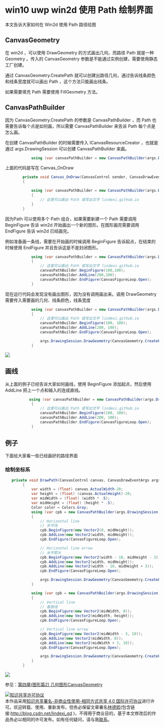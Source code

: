 # win10 uwp win2d 使用 Path 绘制界面

本文告诉大家如何在 Win2d 使用 Path 路径绘图

<!--more-->
<!-- CreateTime:2018/8/10 19:17:19 -->

<!-- csdn -->
<div id="toc"></div>

<!-- 标签：win2d,uwp,渲染 -->

## CanvasGeometry

在 win2d ，可以使用 DrawGeometry 的方式画出几何。而路径 Path 就是一种 Geometry 。传入的 CanvasGeometry 参数是不能通过实例创建，需要使用静态工厂创建。

通过 CanvasGeometry.CreatePath 就可以创建出路径几何，通过告诉线条颜色和线条宽度就可以画出 Path ，这个方法只能画出线条。

如果需要填充 Path 需要使用 FillGeometry 方法。

## CanvasPathBuilder

因为 CanvasGeometry.CreatePath 的参数是 CanvasPathBuilder ，而 Path 也需要告诉每个点是如何画，所以需要 CanvasPathBuilder 来告诉 Path 每个点是怎么画。

在创建 CanvasPathBuilder 的时候需要传入 ICanvasResourceCreator ，也就是通过 args.DrawingSession 可以创建 CanvasPathBuilder 来画。

```csharp
            using (var canvasPathBuilder = new CanvasPathBuilder(args.DrawingSession))

```

上面的代码是写在 Canvas_OnDraw 

```csharp
        private void Canvas_OnDraw(CanvasControl sender, CanvasDrawEventArgs args)
        {

            using (var canvasPathBuilder = new CanvasPathBuilder(args.DrawingSession))
            {
                // 这里可以画出 Path 或写出文字 lindexi.github.io
            }
        }
```

因为Path 可以使用多个 Path 组合，如果需要新建一个 Path 需要调用 BeginFigure 告诉 win2d 开始画出一个新的图形。在图形画完需要调用 EndFigure 告诉 win2d 已经画完。

例如准备画一条线，需要在开始画的时候调用 BeginFigure 告诉起点，在结束的时候使用 EndFigure 并且告诉这是不是封闭图形。

```csharp
            using (var canvasPathBuilder = new CanvasPathBuilder(args.DrawingSession))
            {
                // 这里可以画出 Path 或写出文字 lindexi.github.io
                canvasPathBuilder.BeginFigure(100,100);
                canvasPathBuilder.AddLine(200,100);
                canvasPathBuilder.EndFigure(CanvasFigureLoop.Open);
            }
```

现在运行代码会发现没有画出图形，因为没有调用画出来。调用 DrawGeometry 需要传入需要画的几何、线条颜色，线条宽度

```csharp
            using (var canvasPathBuilder = new CanvasPathBuilder(args.DrawingSession))
            {
                // 这里可以画出 Path 或写出文字 lindexi.github.io
                canvasPathBuilder.BeginFigure(100, 100);
                canvasPathBuilder.AddLine(200, 100);
                canvasPathBuilder.EndFigure(CanvasFigureLoop.Open);

                args.DrawingSession.DrawGeometry(CanvasGeometry.CreatePath(canvasPathBuilder), Colors.Gray, 2);
            }
```

<!-- ![](image/win10 uwp win2d 使用 Path 绘制界面/win10 uwp win2d 使用 Path 绘制界面1.png) -->

![](http://cdn.lindexi.site/lindexi%2F20186691524212.jpg)

## 画线

从上面的例子已经告诉大家如何画线，使用 BeginFigure 添加起点，然后使用 AddLine 把上一个点和输入的连成直线。

```csharp
           using (var canvasPathBuilder = new CanvasPathBuilder(args.DrawingSession))
            {
                // 这里可以画出 Path 或写出文字 lindexi.github.io
                canvasPathBuilder.BeginFigure(100, 100);
                canvasPathBuilder.AddLine(200, 100);
                canvasPathBuilder.EndFigure(CanvasFigureLoop.Open);
            }
```

## 例子

下面给大家看一些已经画好的路径界面

### 绘制坐标系

```csharp
   private void DrawPath(CanvasControl canvas, CanvasDrawEventArgs args)
        {
            var width = (float) canvas.ActualWidth-20;
            var height = (float) (canvas.ActualHeight)-20;
            var midWidth = (float) (width * .5);
            var midHeight = (float) (height * .5);
            Color color = Colors.Gray;
            using (var cpb = new CanvasPathBuilder(args.DrawingSession))
            {
                // Horizontal line
                // 水平线
                cpb.BeginFigure(new Vector2(0, midHeight));
                cpb.AddLine(new Vector2(width, midHeight));
                cpb.EndFigure(CanvasFigureLoop.Open);

                // Horizontal line arrow
                // 水平箭头
                cpb.BeginFigure(new Vector2(width - 10, midHeight - 3));
                cpb.AddLine(new Vector2(width, midHeight));
                cpb.AddLine(new Vector2(width - 10, midHeight + 3));
                cpb.EndFigure(CanvasFigureLoop.Open);

                args.DrawingSession.DrawGeometry(CanvasGeometry.CreatePath(cpb), color,strokeWidth: 1);
            }

            using (var cpb = new CanvasPathBuilder(args.DrawingSession))
            {
                // Vertical line
                // 垂直线
                cpb.BeginFigure(new Vector2(midWidth, 0));
                cpb.AddLine(new Vector2(midWidth, height));
                cpb.EndFigure(CanvasFigureLoop.Open);

                // Vertical line arrow
                cpb.BeginFigure(new Vector2(midWidth - 3, 10));
                cpb.AddLine(new Vector2(midWidth, 0));
                cpb.AddLine(new Vector2(midWidth + 3, 10));
                cpb.EndFigure(CanvasFigureLoop.Open);

                args.DrawingSession.DrawGeometry(CanvasGeometry.CreatePath(cpb), color, 1);
            }
        }
```

<!-- ![](image/win10 uwp win2d 使用 Path 绘制界面/win10 uwp win2d 使用 Path 绘制界面0.png) -->

![](http://cdn.lindexi.site/lindexi%2F201866856257482.jpg)

参见：[第四章(图形篇2) 几何图形CanvasGeometry](https://zhuanlan.zhihu.com/p/39906163 )

<a rel="license" href="http://creativecommons.org/licenses/by-nc-sa/4.0/"><img alt="知识共享许可协议" style="border-width:0" src="https://licensebuttons.net/l/by-nc-sa/4.0/88x31.png" /></a><br />本作品采用<a rel="license" href="http://creativecommons.org/licenses/by-nc-sa/4.0/">知识共享署名-非商业性使用-相同方式共享 4.0 国际许可协议</a>进行许可。欢迎转载、使用、重新发布，但务必保留文章署名[林德熙](http://blog.csdn.net/lindexi_gd)(包含链接:http://blog.csdn.net/lindexi_gd )，不得用于商业目的，基于本文修改后的作品务必以相同的许可发布。如有任何疑问，请与我[联系](mailto:lindexi_gd@163.com)。
